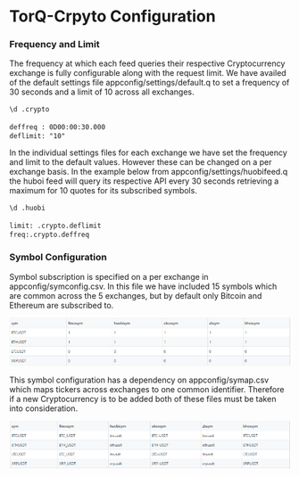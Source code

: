 # TorQ-Crpyto Configuration

### Frequency and Limit 

The frequency at which each feed queries their respective Cryptocurrency 
exchange is fully configurable along with the request limit. We have availed 
of the default settings file appconfig/settings/default.q to set a frequency 
of 30 seconds and a limit of 10 across all exchanges. 

    \d .crypto

    deffreq : 0D00:00:30.000
    deflimit: "10"


In the individual settings files for each exchange we have set the frequency 
and limit to the default values. However these can be changed on a per exchange 
basis. In the example below from appconfig/settings/huobifeed.q the huboi feed 
will query its respective API every 30 seconds retrieving a maximum for 10 quotes 
for its subscribed symbols. 


    \d .huobi

    limit: .crypto.deflimit
    freq:.crypto.deffreq


### Symbol Configuration  

Symbol subscription is specified on a per exchange in appconfig/symconfig.csv. 
In this file we have included 15 symbols which are common across the 5 exchanges, 
but by default only Bitcoin and Ethereum are subscribed to.

![Sym Config](graphics/symconfig.PNG)

This symbol configuration has a dependency on appconfig/symap.csv which maps tickers 
across exchanges to one common identifier. Therefore if a new Cryptocurrency is to 
be added both of these files must be taken into consideration. 

![Sym Config2](graphics/symmap.PNG)


